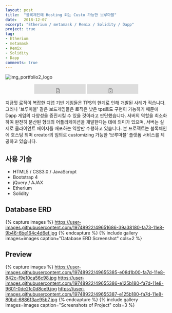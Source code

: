 ```yaml
---
layout: post
title:  "블록체인에 Hosting 되는 Custo 가능한 브루마블"
date:   2018-12-07
excerpt: "Etherium / metamask / Remix / Solidity / Dapp"
project: true
tag:
- Etherium
- metamask
- Remix
- Solidity
- Dapp
comments: true
---
```


![img_portfolio2_logo](https://user-images.githubusercontent.com/19748922/49652813-7624ac80-fa76-11e8-89e2-ea62a43805ed.jpg)

    
<center>
<iframe src="https://ghbtns.com/github-btn.html?user=hamyongjae&repo=Alpha&type=star&count=true&size=large" frameborder="0" scrolling="0" width="160px" height="30px"></iframe>
<iframe src="https://ghbtns.com/github-btn.html?user=hamyongjaes&repo=Alpha&type=watch&count=true&size=large&v=2" frameborder="0" scrolling="0" width="160px" height="30px"></iframe>

</center>

 지금껏 로직이 복잡한 디앱 기반 게임들은 TPS의 한계로 인해 개발된 사례가 적습니다. 그러나 '브루마블' 같은 보드게임들은 로직은 낮은 tps로도 구현이 가능하기 때문에 Dapp 게임의 다양성을 증진시킬 수 있을 것이라고 판단했습니다. 서버의 역할을 최소화 하여 완전히 분산된 형태의 어플리케이션을 개발한다는 데에 의미가 있으며, 서버는 실제로 클라이언트 페이지를 배포하는 역할만 수행하고 있습니다. 본 프로젝트는 블록체인에 호스팅 되며 creator의 임의로 customizing 가능한 ‘브루마블’ 플랫폼 서비스를 제공하고 있습니다.

## 사용 기술
* HTML5 / CSS3.0 / JavaScropt
* Bootstrap 4
* jQuery / AJAX 
* Etherium
* Solidity

## Database ERD 

{% capture images %}
https://user-images.githubusercontent.com/19748922/49651686-39a38180-fa73-11e8-9b46-6be164c4d6ef.jpg
{% endcapture %}
{% include gallery images=images caption="Database ERD Screenshot" cols=2 %}

## Preview

{% capture images %}
	https://user-images.githubusercontent.com/19748922/49655385-e08d1b00-fa7d-11e8-842c-f9e10ca56c98.jpg
	https://user-images.githubusercontent.com/19748922/49655386-e125b180-fa7d-11e8-9601-0de2fc0d8ce9.jpg
	https://user-images.githubusercontent.com/19748922/49655387-e125b180-fa7d-11e8-80bd-6886f3ae95b7.jpg
{% endcapture %}
{% include gallery images=images caption="Screenshots of Project" cols=3 %}


